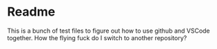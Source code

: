 # Readme
This is a bunch of test files to figure out how to use github and VSCode together.
How the flying fuck do I switch to another repository?